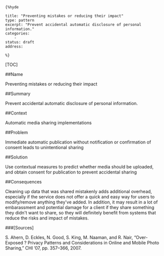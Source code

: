     {%hyde

    title: "Preventing mistakes or reducing their impact"
    type: pattern
    excerpt: "Prevent accidental automatic disclosure of personal information."
    categories:
        - 
    status: draft
    address:

    %}

[TOC]


##Name
<!--Primary name the pattern is known by.-->

Preventing mistakes or reducing their impact

<!--###[Also Known As]-->
<!-- All other names the pattern is known by.-->



##Summary
<!-- One short paragraph summarising the pattern.-->

Prevent accidental automatic disclosure of personal information.

##Context
<!-- The situations in which the pattern may apply.-->

Automatic media sharing implementations

##Problem
<!-- The problem a pattern addresses, including a list of forces describing why a problem might be difficult to solve.-->

Immediate automatic publication without notification or confirmation of consent leads to unintentional sharing

##Solution
<!-- A concise description of how the pattern addresses the problem.-->

Use contextual measures to predict whether media should be uploaded, and obtain consent for publication to prevent accidental sharing

<!--###[Structure]-->
<!--A detailed specification of the structural aspects of the pattern. A class diagram if applicable.-->



<!--###[Implementation]-->
<!--Guidelines for implementing the pattern; code fragments; suggested PETS; policy fragments.-->



##Consequences
<!--The advantages (benefits) and disadvantages (liabilities) of applying the pattern.-->

Cleaning up data that was shared mistakenly adds additional overhead, especially if the service does not offer a quick and easy way for users to modify/remove anything they've added. In addition, it may result in a lot of embarassment and potential damage for a client if they share something they didn't want to share, so they will definitely benefit from systems that reduce the risks and impact of mistakes.

<!--###[Constraints]-->
<!-- limitations as a consequence of applying the pattern.-->



<!--##Examples-->
<!--Motivational example to see how the pattern is applied.-->



<!--###[Known Uses]-->
<!-- Pointers to various applications of the pattern.-->



<!--##See Also-->
<!-- Any pointers to relevant information, not contained in the subfields below.-->



<!--###[Related Patterns]-->
<!-- Supporting and conflicting patterns-->



###[Sources]
<!-- References to the original source of the pattern.-->

S. Ahern, D. Eckles, N. Good, S. King, M. Naaman, and R. Nair, “Over-Exposed ? Privacy Patterns and Considerations in Online and Mobile Photo Sharing,” CHI ’07, pp. 357–366, 2007.

<!--##General Comments-->
<!-- Separate discussion on the pattern.-->



<!--##Categories-->
<!-- Placeholder for future agreed upon categories as per collaboration's evaluation.-->

<!--##Tags-->
<!-- User definable descriptors for additional correlation.-->




